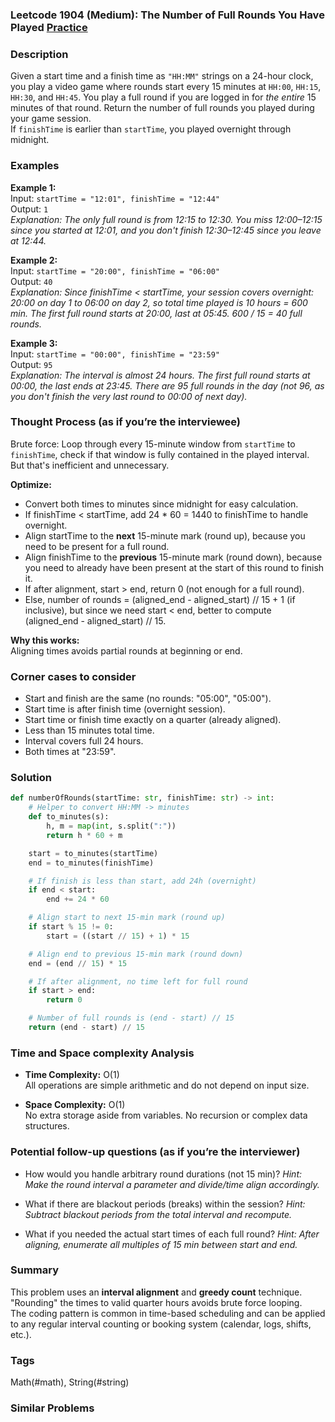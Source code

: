 ### Leetcode 1904 (Medium): The Number of Full Rounds You Have Played [Practice](https://leetcode.com/problems/the-number-of-full-rounds-you-have-played)

### Description  
Given a start time and a finish time as `"HH:MM"` strings on a 24-hour clock, you play a video game where rounds start every 15 minutes at `HH:00`, `HH:15`, `HH:30`, and `HH:45`. You play a full round if you are logged in for *the entire* 15 minutes of that round.
Return the number of full rounds you played during your game session.  
If `finishTime` is earlier than `startTime`, you played overnight through midnight.

### Examples  

**Example 1:**  
Input: `startTime = "12:01", finishTime = "12:44"`  
Output: `1`  
*Explanation: The only full round is from 12:15 to 12:30. You miss 12:00–12:15 since you started at 12:01, and you don't finish 12:30–12:45 since you leave at 12:44.*

**Example 2:**  
Input: `startTime = "20:00", finishTime = "06:00"`  
Output: `40`  
*Explanation: Since finishTime < startTime, your session covers overnight: 20:00 on day 1 to 06:00 on day 2, so total time played is 10 hours = 600 min. The first full round starts at 20:00, last at 05:45. 600 / 15 = 40 full rounds.*

**Example 3:**  
Input: `startTime = "00:00", finishTime = "23:59"`  
Output: `95`  
*Explanation: The interval is almost 24 hours. The first full round starts at 00:00, the last ends at 23:45. There are 95 full rounds in the day (not 96, as you don't finish the very last round to 00:00 of next day).*

### Thought Process (as if you’re the interviewee)  
Brute force: Loop through every 15-minute window from `startTime` to `finishTime`, check if that window is fully contained in the played interval.  
But that's inefficient and unnecessary.

**Optimize:**  
- Convert both times to minutes since midnight for easy calculation.
- If finishTime < startTime, add 24 \* 60 = 1440 to finishTime to handle overnight.
- Align startTime to the **next** 15-minute mark (round up), because you need to be present for a full round.  
- Align finishTime to the **previous** 15-minute mark (round down), because you need to already have been present at the start of this round to finish it.  
- If after alignment, start > end, return 0 (not enough for a full round).
- Else, number of rounds = (aligned_end - aligned_start) // 15 + 1 (if inclusive), but since we need start < end, better to compute (aligned_end - aligned_start) // 15.

**Why this works:**  
Aligning times avoids partial rounds at beginning or end.

### Corner cases to consider  
- Start and finish are the same (no rounds: "05:00", "05:00").
- Start time is after finish time (overnight session).
- Start time or finish time exactly on a quarter (already aligned).
- Less than 15 minutes total time.
- Interval covers full 24 hours.
- Both times at "23:59".

### Solution

```python
def numberOfRounds(startTime: str, finishTime: str) -> int:
    # Helper to convert HH:MM -> minutes
    def to_minutes(s):
        h, m = map(int, s.split(":"))
        return h * 60 + m

    start = to_minutes(startTime)
    end = to_minutes(finishTime)

    # If finish is less than start, add 24h (overnight)
    if end < start:
        end += 24 * 60

    # Align start to next 15-min mark (round up)
    if start % 15 != 0:
        start = ((start // 15) + 1) * 15

    # Align end to previous 15-min mark (round down)
    end = (end // 15) * 15

    # If after alignment, no time left for full round
    if start > end:
        return 0

    # Number of full rounds is (end - start) // 15
    return (end - start) // 15
```

### Time and Space complexity Analysis  

- **Time Complexity:** O(1)  
  All operations are simple arithmetic and do not depend on input size.

- **Space Complexity:** O(1)  
  No extra storage aside from variables. No recursion or complex data structures.

### Potential follow-up questions (as if you’re the interviewer)  

- How would you handle arbitrary round durations (not 15 min)?
  *Hint: Make the round interval a parameter and divide/time align accordingly.*

- What if there are blackout periods (breaks) within the session?
  *Hint: Subtract blackout periods from the total interval and recompute.*

- What if you needed the actual start times of each full round?
  *Hint: After aligning, enumerate all multiples of 15 min between start and end.*

### Summary
This problem uses an **interval alignment** and **greedy count** technique. "Rounding" the times to valid quarter hours avoids brute force looping.  
The coding pattern is common in time-based scheduling and can be applied to any regular interval counting or booking system (calendar, logs, shifts, etc.).

### Tags
Math(#math), String(#string)

### Similar Problems
